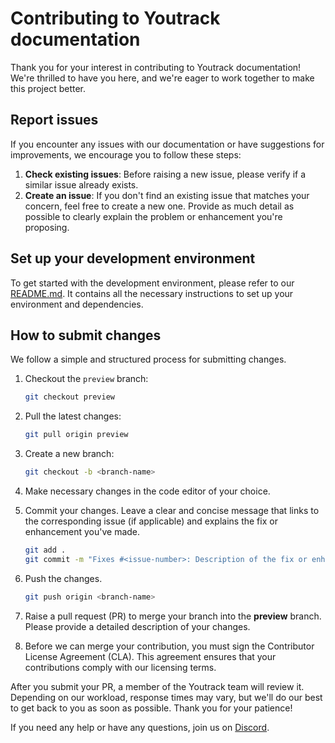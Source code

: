 # Contributing to Youtrack documentation

Thank you for your interest in contributing to Youtrack documentation! We're thrilled to have you here, and we're eager to work together to make this project better. 

## Report issues

If you encounter any issues with our documentation or have suggestions for improvements, we encourage you to follow these steps:

1. **Check existing issues**: Before raising a new issue, please verify if a similar issue already exists.
2. **Create an issue**: If you don't find an existing issue that matches your concern, feel free to create a new one. Provide as much detail as possible to clearly explain the problem or enhancement you're proposing.

## Set up your development environment
To get started with the development environment, please refer to our [README.md](/README.md). It contains all the necessary instructions to set up your environment and dependencies.

## How to submit changes
We follow a simple and structured process for submitting changes.

1. Checkout the `preview` branch:
    ```bash
    git checkout preview
    ```

2. Pull the latest changes:
    ```bash
    git pull origin preview
    ```

3. Create a new branch:
    ```bash
    git checkout -b <branch-name>
    ```

4. Make necessary changes in the code editor of your choice.

5. Commit your changes. Leave a clear and concise message that links to the corresponding issue (if applicable) and explains the fix or enhancement you've made.
    ```bash
    git add .
    git commit -m "Fixes #<issue-number>: Description of the fix or enhancement"
    ```

6. Push the changes.
    ```bash
    git push origin <branch-name>
    ```

7. Raise a pull request (PR) to merge your branch into the **preview** branch. Please provide a detailed description of your changes.

8. Before we can merge your contribution, you must sign the Contributor License Agreement (CLA). This agreement ensures that your contributions comply with our licensing terms.

After you submit your PR, a member of the Youtrack team will review it. Depending on our workload, response times may vary, but we'll do our best to get back to you as soon as possible. Thank you for your patience!

If you need any help or have any questions, join us on [Discord](https://discord.com/invite/A92xrEGCge).